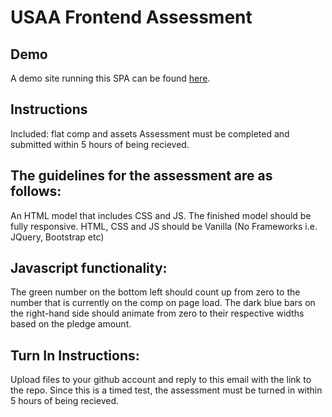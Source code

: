 # USAA Frontend Assessment

## Demo

A demo site running this SPA can be found [here](https://sharks33.github.io/USAA_Front-end_Assessment_Test/).

## Instructions
Included: flat comp and assets
Assessment must be completed and submitted within 5 hours of being recieved. 

## The guidelines for the assessment are as follows: 
An HTML model that includes CSS and JS. 
The finished model should be fully responsive. 
HTML, CSS and JS should be Vanilla (No Frameworks i.e. JQuery, Bootstrap etc) 

## Javascript functionality: 
The green number on the bottom left should count up from zero to the number that is currently on the comp on page load. 
The dark blue bars on the right-hand side should animate from zero to their respective widths based on the pledge amount. 

## Turn In Instructions: 
Upload files to your github account and reply to this email with the link to the repo. 
Since this is a timed test, the assessment must be turned in within 5 hours of being recieved. 
